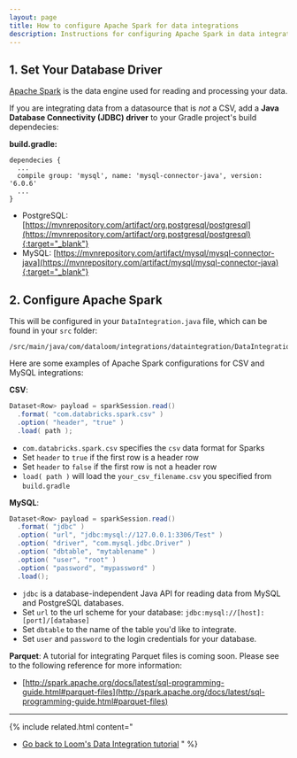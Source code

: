 ```yaml
---
layout: page
title: How to configure Apache Spark for data integrations
description: Instructions for configuring Apache Spark in data integrations
---
```


## 1. Set Your Database Driver
[Apache Spark](http://spark.apache.org/) is the data engine used for reading and processing your data.

If you are integrating data from a datasource that is _not_ a CSV, add a **Java Database Connectivity (JDBC) driver** to your Gradle project's build dependecies:

**build.gradle:**
```
dependecies {
  ...
  compile group: 'mysql', name: 'mysql-connector-java', version: '6.0.6'
  ...
}
```
* PostgreSQL: [https://mvnrepository.com/artifact/org.postgresql/postgresql](https://mvnrepository.com/artifact/org.postgresql/postgresql){:target="_blank"}
* MySQL: [https://mvnrepository.com/artifact/mysql/mysql-connector-java](https://mvnrepository.com/artifact/mysql/mysql-connector-java){:target="_blank"}

## 2. Configure Apache Spark
This will be configured in your `DataIntegration.java` file, which can be found in your `src` folder:

```text
/src/main/java/com/dataloom/integrations/dataintegration/DataIntegration.java
```

 Here are some examples of Apache Spark configurations for CSV and MySQL integrations:

**CSV**:
```java
Dataset<Row> payload = sparkSession.read()
  .format( "com.databricks.spark.csv" )
  .option( "header", "true" )
  .load( path );
```
* `com.databricks.spark.csv` specifies the `csv` data format for Sparks
* Set `header` to `true` if the first row is a header row
* Set `header` to `false` if the first row is not a header row
* `load( path )` will load the `your_csv_filename.csv` you specified from `build.gradle`

**MySQL**:
```java
Dataset<Row> payload = sparkSession.read()
  .format( "jdbc" )
  .option( "url", "jdbc:mysql://127.0.0.1:3306/Test" )
  .option( "driver", "com.mysql.jdbc.Driver" )
  .option( "dbtable", "mytablename" )
  .option( "user", "root" )
  .option( "password", "mypassword" )
  .load();
```
* `jdbc` is a database-independent Java API for reading data from MySQL and PostgreSQL databases.
* Set `url` to the url scheme for your database: `jdbc:mysql://[host]:[port]/[database]`
* Set `dbtable` to the name of the table you'd like to integrate.
* Set `user` and `password` to the login credentials for your database.

**Parquet**:
A tutorial for integrating Parquet files is coming soon. Please see to the following reference for more information:
* [http://spark.apache.org/docs/latest/sql-programming-guide.html#parquet-files](http://spark.apache.org/docs/latest/sql-programming-guide.html#parquet-files)


<hr>

{% include related.html content="
* [Go back to Loom's Data Integration tutorial](/guides/integrations/#configure-apache-spark-to-read-your-datasource)
"
%}


